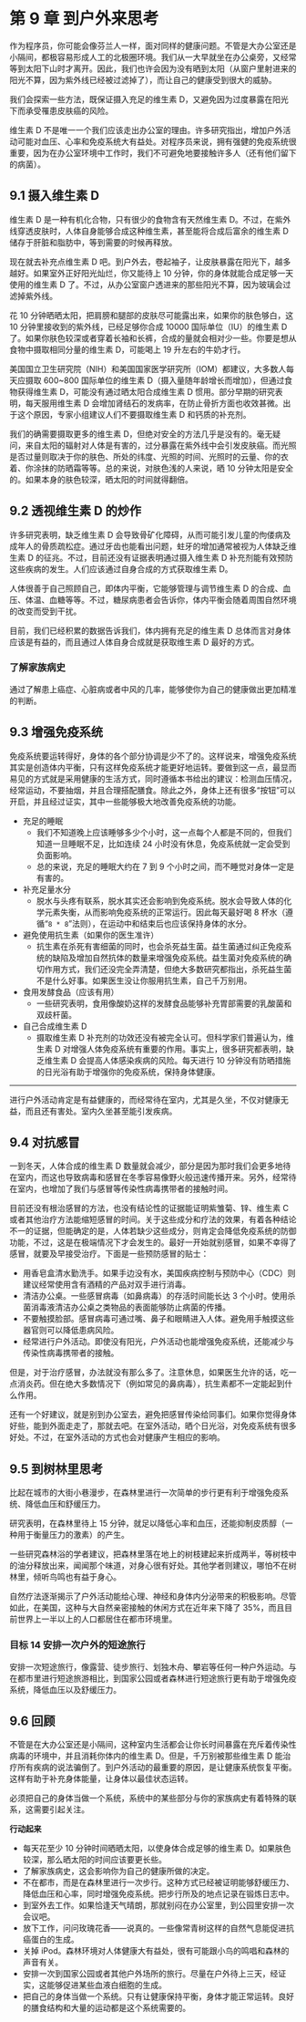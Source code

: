 # 第 9 章 到户外来思考
作为程序员，你可能会像芬兰人一样，面对同样的健康问题。不管是大办公室还是小隔间，都极容易形成人工的北极圈环境。我们从一大早就坐在办公桌旁，又经常等到太阳下山时才离开。因此，我们也许会因为没有晒到太阳（从窗户里射进来的阳光不算，因为紫外线已经被过滤掉了），而让自己的健康受到很大的威胁。

我们会探索一些方法，既保证摄入充足的维生素 D，又避免因为过度暴露在阳光下而承受罹患皮肤癌的风险。

维生素 D 不是唯一一个我们应该走出办公室的理由。许多研究指出，增加户外活动可能对血压、心率和免疫系统大有益处。对程序员来说，拥有强健的免疫系统很重要，因为在办公室环境中工作时，我们不可避免地要接触许多人（还有他们留下的病菌）。

## 9.1 摄入维生素 D
维生素 D 是一种有机化合物，只有很少的食物含有天然维生素 D。不过，在紫外线穿透皮肤时，人体自身能够合成这种维生素，甚至能将合成后富余的维生素 D 储存于肝脏和脂肪中，等到需要的时候再释放。

现在就去补充点维生素 D 吧。到户外去，卷起袖子，让皮肤暴露在阳光下，越多越好。如果室外正好阳光灿烂，你又能待上 10 分钟，你的身体就能合成足够一天使用的维生素 D 了。不过，从办公室窗户透进来的那些阳光不算，因为玻璃会过滤掉紫外线。

花 10 分钟晒晒太阳，把肩膀和腿部的皮肤尽可能露出来，如果你的肤色够白，这 10 分钟里接收到的紫外线，已经足够你合成 10000 国际单位（IU）的维生素 D 了。如果你肤色较深或者穿着长袖和长裤，合成的量就会相对少一些。你要是想从食物中摄取相同分量的维生素 D，可能喝上 19 升左右的牛奶才行。

美国国立卫生研究院（NIH）和美国国家医学研究所（IOM）都建议，大多数人每天应摄取 600~800 国际单位的维生素 D（摄入量随年龄增长而增加），但通过食物获得维生素 D，可能没有通过晒太阳合成维生素 D 惯用。部分早期的研究表明，每天服用维生素 D 会增加肾结石的发病率，在防止骨折方面也收效甚微。出于这个原因，专家小组建议人们不要摄取维生素 D 和钙质的补充剂。

我们的确需要摄取更多的维生素 D，但绝对安全的方法几乎是没有的。毫无疑问，来自太阳的辐射对人体是有害的，过分暴露在紫外线中会引发皮肤癌。而光照是否过量则取决于你的肤色、所处的纬度、光照的时间、光照时的云量、你的衣着、你涂抹的防晒霜等等。总的来说，对肤色浅的人来说，晒 10 分钟太阳是安全的。如果本身的肤色较深，晒太阳的时间就得翻倍。

## 9.2 透视维生素 D 的炒作
许多研究表明，缺乏维生素 D 会导致骨矿化障碍，从而可能引发儿童的佝偻病及成年人的骨质疏松症。通过牙齿也能看出问题，蛀牙的增加通常被视为人体缺乏维生素 D 的征兆。不过，目前还没有证据表明通过摄入维生素 D 补充剂能有效预防这些疾病的发生。人们应该通过自身合成的方式获取维生素 D。

人体很善于自己照顾自己，即体内平衡，它能够管理与调节维生素 D 的合成、血压、体温、血糖等等。不过，糖尿病患者会告诉你，体内平衡会随着周围自然环境的改变而受到干扰。

目前，我们已经积累的数据告诉我们，体内拥有充足的维生素 D 总体而言对身体应该是有益的，而且通过人体自身合成就是获取维生素 D 最好的方式。

### 了解家族病史
通过了解患上癌症、心脏病或者中风的几率，能够使你为自己的健康做出更加精准的判断。

## 9.3 增强免疫系统
免疫系统要运转得好，身体的各个部分协调是少不了的。这样说来，增强免疫系统其实是创造体内平衡，只有这样免疫系统才能更好地运转。要做到这一点，最显而易见的方式就是采用健康的生活方式，同时遵循本书给出的建议：检测血压情况，经常运动，不要抽烟，并且合理搭配膳食。除此之外，身体上还有很多“按钮”可以开启，并且经过证实，其中一些能够极大地改善免疫系统的功能。
* 充足的睡眠
    * 我们不知道晚上应该睡够多少个小时，这一点每个人都是不同的，但我们知道一旦睡眠不足，比如连续 24 小时没有休息，免疫系统就一定会受到负面影响。
    * 总的来说，充足的睡眠大约在 7 到 9 个小时之间，而不睡觉对身体一定是有害的。
* 补充足量水分
    * 脱水与头疼有联系，脱水其实还会影响到免疫系统。脱水会导致人体的化学元素失衡，从而影响免疫系统的正常运行。因此每天最好喝 8 杯水（遵循“`8 * 8`”法则），在运动中和结束后也应该保持身体的水分。
* 避免使用抗生素（如果你的医生准许）
    * 抗生素在杀死有害细菌的同时，也会杀死益生菌。益生菌通过纠正免疫系统的缺陷及增加自然抗体的数量来增强免疫系统。益生菌对免疫系统的确切作用方式，我们还没完全弄清楚，但绝大多数研究都指出，杀死益生菌不是什么好事。如果医生没让你服用抗生素，自己千万别用。
* 食用发酵食品（应该有用）
    * 一些研究表明，食用像酸奶这样的发酵食品能够补充胃部需要的乳酸菌和双歧杆菌。
* 自己合成维生素 D
    * 摄取维生素 D 补充剂的功效还没有被完全认可。但科学家们普遍认为，维生素 D 对增强人体免疫系统有重要的作用。事实上，很多研究都表明，缺乏维生素 D 会提高人体感染疾病的风险。每天进行 10 分钟没有防晒措施的日光浴有助于增强你的免疫系统，保持身体健康。

***
进行户外活动肯定是有益健康的，而经常待在室内，尤其是久坐，不仅对健康无益，而且还有害处。室内久坐甚至能引发疾病。

## 9.4 对抗感冒
一到冬天，人体合成的维生素 D 数量就会减少，部分是因为那时我们会更多地待在室内，而这也导致病毒和感冒在冬季容易像野火般迅速传播开来。另外，经常待在室内，也增加了我们与感冒等传染性病毒携带者的接触时间。

目前还没有根治感冒的方法，也没有结论性的证据能证明紫雏菊、锌、维生素 C 或者其他治疗方法能缩短感冒的时间。关于这些成分和疗法的效果，有着各种结论不一的证据，但能确定的是，人体若缺少这些成分，则肯定会降低免疫系统的防御功能，不过，这是在极端情况下才会发生的。最好一开始就别感冒，如果不幸得了感冒，就要及早接受治疗。下面是一些预防感冒的贴士：
* 用香皂盒清水勤洗手。如果手边没有水，美国疾病控制与预防中心（CDC）则建议经常使用含有酒精的产品对双手进行消毒。
* 清洁办公桌。一些感冒病毒（如鼻病毒）的存活时间能长达 3 个小时。使用杀菌消毒液清洁办公桌之类物品的表面能够防止病菌的传播。
* 不要触摸脸部。感冒病毒可通过嘴、鼻子和眼睛进入人体。避免用手触摸这些器官则可以降低患病风险。
* 经常进行户外活动。即使没有阳光，户外活动也能增强免疫系统，还能减少与传染性病毒携带者的接触。

但是，对于治疗感冒，办法就没有那么多了。注意休息，如果医生允许的话，吃一点消炎药。但在绝大多数情况下（例如常见的鼻病毒），抗生素都不一定能起到什么作用。

还有一个好建议，就是别到办公室去，避免把感冒传染给同事们。如果你觉得身体好些，能到外面走走了，那就去吧。在室外活动，晒个日光浴，对免疫系统有很多好处。不过，在室外活动的方式也会对健康产生相应的影响。

## 9.5 到树林里思考
比起在城市的大街小巷漫步，在森林里进行一次简单的步行更有利于增强免疫系统、降低血压和舒缓压力。

研究表明，在森林里待上 15 分钟，就足以降低心率和血压，还能抑制皮质醇（一种用于衡量压力的激素）的产生。

一些研究森林浴的学者建议，把森林里落在地上的树枝建起来折成两半，等树枝中的油分释放出来，闻闻那个味道，对身心很有好处。其他学者则建议，哪怕不在树林里，倾听鸟鸣也有益于身心。

自然疗法逐渐揭示了户外活动能给心理、神经和身体内分泌带来的积极影响。尽管如此，在美国，这种与大自然亲密接触的休闲方式在近年来下降了 35%，而且目前世界上一半以上的人口都居住在都市环境里。

### 目标 14 安排一次户外的短途旅行
安排一次短途旅行，像露营、徒步旅行、划独木舟、攀岩等任何一种户外运动。与在都市里进行短途旅游相比，到国家公园或者森林进行短途旅行更有助于增强免疫系统，降低血压以及舒缓压力。

## 9.6 回顾
不管是在大办公室还是小隔间，这种室内生活都会让你长时间暴露在充斥着传染性病毒的环境中，并且消耗你体内的维生素 D。但是，千万别被那些维生素 D 能治疗所有疾病的说法骗倒了。到户外活动的最重要的原因，是让健康系统恢复平衡。这样有助于补充身体能量，让身体以最佳状态运转。

必须把自己的身体当做一个系统，系统中的某些部分与你的家族病史有着特殊的联系，这需要引起关注。

**行动起来**
* 每天花至少 10 分钟时间晒晒太阳，以使身体合成足够的维生素 D。如果肤色较深，那么晒太阳的时间应该要更长些。
* 了解家族病史，这会影响你为自己的健康所做的决定。
* 不在都市，而是在森林里进行一次步行。这种方式已经被证明能够舒缓压力、降低血压和心率，同时增强免疫系统。把步行所及的地点记录在锻炼日志中。
* 到室外去工作。如果恰逢天气晴朗，那就别闷在办公室里，到公园里安排一次会议吧。
* 放下工作，问问玫瑰花香——说真的。一些像常青树这样的自然气息能促进抗癌蛋白的生成。
* 关掉 iPod。森林环境对人体健康大有益处，很有可能跟小鸟的鸣唱和森林的声音有关。
* 安排一次到国家公园或者其他户外场所的旅行。尽量在户外待上三天，经证实，这能够促进某些血液白细胞的生成。
* 把自己的身体当做一个系统。只有让健康保持平衡，身体才能正常运转。良好的膳食结构和大量的运动都是这个系统需要的。
